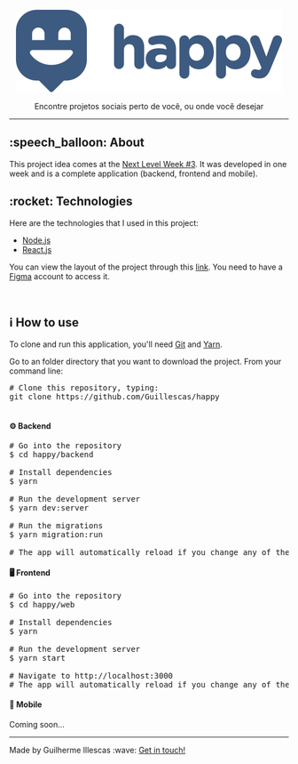 <div id="readme" class="Box-body readme blob js-code-block-container">
  <article class="markdown-body entry-content p-3 p-md-6" itemprop="text">
    <p align="center"><img alt="Happy" src="./web/src/images/logo-blue.svg"></p>
    <p align="center">Encontre projetos sociais perto de você, ou onde você desejar</p>
    <hr>
    <!-- <p align="center">
      <img alt="GitHub language count" src="https://img.shields.io/github/languages/count/gisabernardess/happy">
      <img alt="GitHub top language" src="https://img.shields.io/github/languages/top/gisabernardess/happy">
      <img alt="GitHub repo size" src="https://img.shields.io/github/repo-size/gisabernardess/happy">
      <img alt="GitHub last commit" src="https://img.shields.io/github/last-commit/gisabernardess/happy">
      <img alt="Github license" src="https://img.shields.io/github/license/gisabernardess/happy">
    </p> -->
    <h2>:speech_balloon: About </h2>
    <p>This project idea comes at the <a href="https://nextlevelweek.com/" rel="nofollow">Next Level Week #3</a>. It was developed in one week and is a complete application (backend, frontend and mobile).</p>
    <h2>:rocket: Technologies </h2>
    <p>Here are the technologies that I used in this project:</p>
    <ul>
      <li><a href="https://nodejs.org/" rel="nofollow">Node.js</a></li>
      <li><a href="https://reactjs.org/" rel="nofollow">React.js</a></li>
      <!-- <li><a href="https://reactnative.dev/" rel="nofollow">React Native</a></li> -->
    </ul>
    <p>You can view the layout of the project through this <a href="https://www.figma.com/files/project/12806129/Happy" rel="nofollow">link</a>. You need to have a <a href="https://www.figma.com/" rel="nofollow">Figma</a> account to access it.</p>
    <br>
    <h2>ℹ️</a> How to use </h2>
    <p>To clone and run this application, you'll need <a href="https://git-scm.com" rel="nofollow">Git</a> and  <a href="https://legacy.yarnpkg.com" rel="nofollow">Yarn</a>. </p><p>Go to an folder directory that you want to download the project. From your command line:</p>
    <div class="highlight highlight-source-shell">
      <pre><span class="pl-c"><span class="pl-c">#</span> Clone this repository, typing:</span>
git clone https://github.com/Guillescas/happy

</pre>
    </div>
    <h4>⚙️ Backend </h4>
    <div class="highlight highlight-source-shell">
      <pre><span class="pl-c"><span class="pl-c">#</span> Go into the repository</span>
$ <span class="pl-c1">cd</span> happy/backend <br/>
<span class="pl-c"><span class="pl-c">#</span> Install dependencies</span>
$ yarn <br/>
<span class="pl-c"><span class="pl-c">#</span> Run the development server</span>
$ yarn dev:server <br/>
<span class="pl-c"><span class="pl-c">#</span> Run the migrations</span>
$ yarn migration:run <br/>
<span class="pl-c"><span class="pl-c">#</span> The app will automatically reload if you change any of the source files.</span></pre>
</div>
    <h4>🖥️ Frontend </h4>
    <div class="highlight highlight-source-shell">
      <pre><span class="pl-c"><span class="pl-c">#</span> Go into the repository</span>
$ <span class="pl-c1">cd</span> happy/web <br/>
<span class="pl-c"><span class="pl-c">#</span> Install dependencies</span>
$ yarn <br/>
<span class="pl-c"><span class="pl-c">#</span> Run the development server</span>
$ yarn start <br/>
<span class="pl-c"><span class="pl-c">#</span> Navigate to http://localhost:3000</span>
<span class="pl-c"><span class="pl-c">#</span> The app will automatically reload if you change any of the source files.</span></pre>
</div>
  <h4>📱 Mobile </h4>
    <p>Coming soon...</p>
  <!-- <h2>:handshake: Contributing </h2>
  <p>See CONTRIBUTING guide for more information.</p>
    <h2>:pencil:</a> License </h2>
    <p>This project is under the MIT license. See the <a href="https://github.com/gisabernardess/happy/blob/main/LICENSE" rel="nofollow">LICENSE</a> for more information.</p> -->
    <hr>
    <p>Made by Guilherme Illescas :wave: <a href="https://www.linkedin.com/in/gisabernardess/" rel="nofollow">Get in touch!</a></p>
  </article>
</div>
